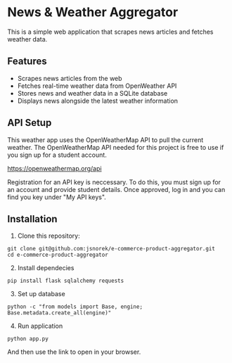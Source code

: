 # News & Weather Aggregator

This is a simple web application that scrapes news articles and fetches weather data.

## Features
- Scrapes news articles from the web
- Fetches real-time weather data from OpenWeather API
- Stores news and weather data in a SQLite database
- Displays news alongside the latest weather information

## API Setup

This weather app uses the OpenWeatherMap API to pull the current weather. The OpenWeatherMap API needed for this project is free to use if you sign up for a student account.

https://openweathermap.org/api

Registration for an API key is neccessary. To do this, you must sign up for an account and provide student details. Once approved, log in and you can find you key under "My API keys".

## Installation
1. Clone this repository:
```
git clone git@github.com:jsnorek/e-commerce-product-aggregator.git
cd e-commerce-product-aggregator
```

2. Install dependecies
```
pip install flask sqlalchemy requests
```

3. Set up database
```
python -c "from models import Base, engine; Base.metadata.create_all(engine)"
```

4. Run application
```
python app.py
```

And then use the link to open in your browser.